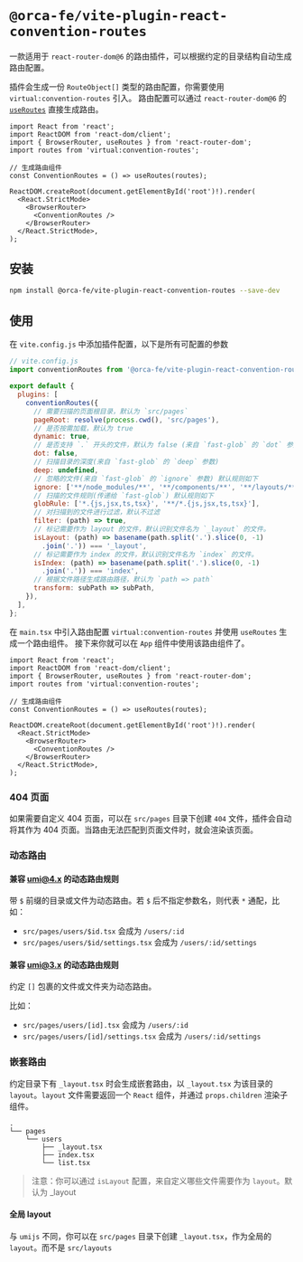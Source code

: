 # `@orca-fe/vite-plugin-react-convention-routes`

一款适用于 `react-router-dom@6` 的路由插件，可以根据约定的目录结构自动生成路由配置。

插件会生成一份 `RouteObject[]` 类型的路由配置，你需要使用 `virtual:convention-routes` 引入。
路由配置可以通过 `react-router-dom@6` 的 [`useRoutes`](https://reactrouter.com/en/main/hooks/use-routes) 直接生成路由。

```tsx
import React from 'react';
import ReactDOM from 'react-dom/client';
import { BrowserRouter, useRoutes } from 'react-router-dom';
import routes from 'virtual:convention-routes';

// 生成路由组件
const ConventionRoutes = () => useRoutes(routes);

ReactDOM.createRoot(document.getElementById('root')!).render(
  <React.StrictMode>
    <BrowserRouter>
      <ConventionRoutes />
    </BrowserRouter>
  </React.StrictMode>,
);

```

## 安装

```bash
npm install @orca-fe/vite-plugin-react-convention-routes --save-dev
```

## 使用

在 `vite.config.js` 中添加插件配置，以下是所有可配置的参数

```js
// vite.config.js
import conventionRoutes from '@orca-fe/vite-plugin-react-convention-routes';

export default {
  plugins: [
    conventionRoutes({
      // 需要扫描的页面根目录，默认为 `src/pages`
      pageRoot: resolve(process.cwd(), 'src/pages'),
      // 是否按需加载，默认为 true
      dynamic: true,
      // 是否支持 `.` 开头的文件，默认为 false (来自 `fast-glob` 的 `dot` 参数)
      dot: false,
      // 扫描目录的深度(来自 `fast-glob` 的 `deep` 参数)
      deep: undefined,
      // 忽略的文件(来自 `fast-glob` 的 `ignore` 参数) 默认规则如下
      ignore: ['**/node_modules/**', '**/components/**', '**/layouts/**', '**/services/**', '**/model/**', '**/hox/**'],
      // 扫描的文件规则(传递给 `fast-glob`) 默认规则如下
      globRule: ['*.{js,jsx,ts,tsx}', '**/*.{js,jsx,ts,tsx}'],
      // 对扫描到的文件进行过滤，默认不过滤
      filter: (path) => true,
      // 标记需要作为 layout 的文件，默认识别文件名为 `_layout` 的文件。
      isLayout: (path) => basename(path.split('.').slice(0, -1)
        .join('.')) === '_layout',
      // 标记需要作为 index 的文件，默认识别文件名为 `index` 的文件。
      isIndex: (path) => basename(path.split('.').slice(0, -1)
        .join('.')) === 'index',
      // 根据文件路径生成路由路径，默认为 `path => path`
      transform: subPath => subPath,
    }),
  ],
};
```

在 `main.tsx` 中引入路由配置 `virtual:convention-routes` 并使用 `useRoutes` 生成一个路由组件。
接下来你就可以在 `App` 组件中使用该路由组件了。

```tsx
import React from 'react';
import ReactDOM from 'react-dom/client';
import { BrowserRouter, useRoutes } from 'react-router-dom';
import routes from 'virtual:convention-routes';

// 生成路由组件
const ConventionRoutes = () => useRoutes(routes);

ReactDOM.createRoot(document.getElementById('root')!).render(
  <React.StrictMode>
    <BrowserRouter>
      <ConventionRoutes />
    </BrowserRouter>
  </React.StrictMode>,
);

```

### 404 页面

如果需要自定义 404 页面，可以在 `src/pages` 目录下创建 `404` 文件，插件会自动将其作为 404 页面。当路由无法匹配到页面文件时，就会渲染该页面。

### 动态路由

#### 兼容 umi@4.x 的动态路由规则

带 `$` 前缀的目录或文件为动态路由。若 `$` 后不指定参数名，则代表 `*` 通配，比如：

* `src/pages/users/$id.tsx` 会成为 `/users/:id`
* `src/pages/users/$id/settings.tsx` 会成为 `/users/:id/settings`

#### 兼容 umi@3.x 的动态路由规则

约定 `[]` 包裹的文件或文件夹为动态路由。

比如：
* `src/pages/users/[id].tsx` 会成为 `/users/:id`
* `src/pages/users/[id]/settings.tsx` 会成为 `/users/:id/settings`

### 嵌套路由

约定目录下有 `_layout.tsx` 时会生成嵌套路由，以 `_layout.tsx` 为该目录的 `layout`。`layout` 文件需要返回一个 `React` 组件，并通过 `props.children` 渲染子组件。


```
.
└── pages
    └── users
        ├── _layout.tsx
        ├── index.tsx
        └── list.tsx
```

> 注意：你可以通过 `isLayout` 配置，来自定义哪些文件需要作为 `layout`。默认为 _layout

#### 全局 layout

与 `umijs` 不同，你可以在 `src/pages` 目录下创建 `_layout.tsx`，作为全局的 `layout`。而不是 `src/layouts`


